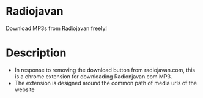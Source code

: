 # Radiojavan
Download MP3s from Radiojavan freely!

# Description
- In response to removing the download button from radiojavan.com, this is a chrome extension for downloading Radionjavan.com MP3.
- The extension is designed around the common path of media urls of the website
